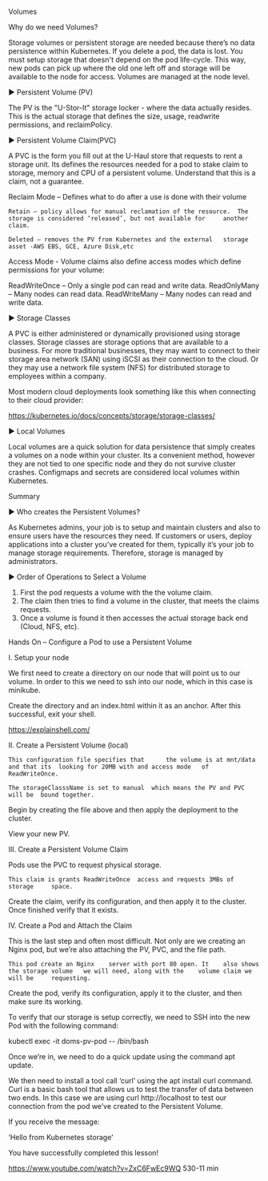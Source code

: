 Volumes


Why do we need Volumes?

Storage volumes or persistent storage are needed because there’s no data persistence within Kubernetes. If you delete a pod, the data is lost. You must setup storage that doesn't depend on the pod life-cycle. This way, new pods can pick up where the old one left off and storage will be available to the node for access. Volumes are managed at the node level. 

► Persistent Volume (PV)

The PV is the "U-Stor-It" storage locker - where the data actually resides. This is the actual storage that defines the size, usage, readwrite permissions, and reclaimPolicy.










► Persistent Volume Claim(PVC)

A PVC is the form you fill out at the U-Haul store that requests to rent a storage unit. Its defines the resources needed for a pod to stake claim to storage, memory and CPU of a persistent volume. Understand that this is a claim, not a guarantee. 

Reclaim Mode – Defines what to do after a use is done with their volume
	
	Retain – policy allows for manual reclamation of the resource. 	The storage is considered ‘released’, but not available for 	another claim.

	Deleted – removes the PV from Kubernetes and the external 	storage asset -AWS EBS, GCE, Azure Disk,etc


Access Mode - Volume claims also define access modes which define permissions for your volume:

ReadWriteOnce – Only a single pod can read and write data. 
ReadOnlyMany – Many nodes can read data.
ReadWriteMany – Many nodes can read and write data.














► Storage Classes

A PVC is either administered or dynamically provisioned using storage classes. Storage classes are storage options that are available to a business. For more traditional businesses, they may want to connect to their storage area network (SAN) using iSCSI as their connection to the cloud. Or they may use a network file system (NFS) for distributed storage to employees within a company. 

Most modern cloud deployments look something like this when connecting to their cloud provider:  













https://kubernetes.io/docs/concepts/storage/storage-classes/




► Local Volumes

Local volumes are a quick solution for data persistence that simply creates a volumes on a node within your cluster. Its a convenient method, however they are not tied to one specific node and they do not survive cluster crashes. Configmaps and secrets are considered local volumes within Kubernetes. 











Summary

► Who creates the Persistent Volumes?

As Kubernetes admins, your job is to setup and maintain  clusters and also to ensure users have the resources they need. If customers or users, deploy applications into a cluster you’ve created for them, typically it’s your job to manage storage requirements. Therefore, storage is managed by administrators.

► Order of Operations to Select a Volume

1. First the pod requests a volume with the the volume claim.
2. The claim then tries to find a volume in the cluster, that meets   the claims requests.
3. Once a volume is found it then accesses the actual storage back end (Cloud, NFS, etc).








Hands On – Configure a Pod to use a Persistent Volume

I. Setup your node

We first need to create a directory on our node that will point us to our volume. In order to this we need to ssh into our node, which in this case is minikube.



Create the directory and an index.html within it as an anchor. After this successful, exit your shell.

https://explainshell.com/







II. Create a Persistent Volume (local)

 


	This configuration file specifies that   	the volume is at mnt/data and that its 	looking for 20MB with and access mode 	of ReadWriteOnce. 

 	The storageClasssName is set to manual 	which means the PV and PVC will be 	bound together. 



Begin by creating the file above and then apply the deployment to the cluster. 

















View your new PV.



III. Create a Persistent Volume Claim

Pods use the PVC to request physical storage.



	

	This claim is grants ReadWriteOnce 	access and requests 3MBs of storage 	space.

Create the claim, verify its configuration, and then apply it to the cluster. Once finished verify that it exists.




IV. Create a Pod and Attach the Claim

This is the last step and often most difficult. Not only are we creating an Nginx pod, but we’re also attaching the PV, PVC, and the file path. 




	

	This pod create an Nginx 	server with port 80 open. It 	also shows the storage volume 	we will need, along with the 	volume claim we will be 	requesting.









Create the pod, verify its configuration, apply it to the cluster, and then make sure its working.



To verify that our storage is setup correctly, we need to SSH into the new Pod with the following command: 

kubectl exec -it doms-pv-pod -- /bin/bash



Once we’re in, we need to do a quick update using the command apt update.

We then need to install a tool call ‘curl’ using the apt install curl command. Curl is a basic bash tool that allows us to test the transfer of data between two ends. In this case we are using curl http://localhost to test our connection from the pod we’ve created to the Persistent Volume. 

If you receive the message:

‘Hello from Kubernetes storage’

You have successfully completed this lesson!







https://www.youtube.com/watch?v=ZxC6FwEc9WQ 530-11 min

